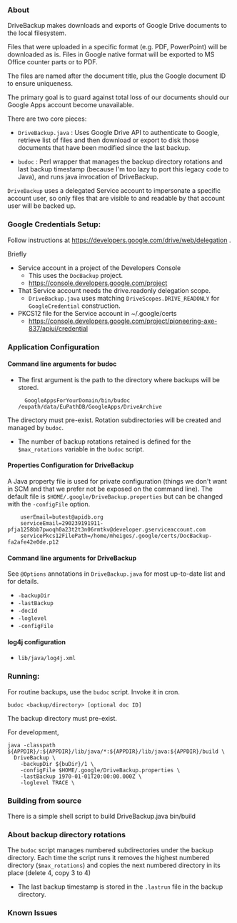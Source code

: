 ### About

DriveBackup makes downloads and exports of Google Drive documents to the local filesystem.

Files that were uploaded in a specific format (e.g. PDF, PowerPoint) will be downloaded as is. Files in Google native format will be exported to MS Office counter parts or to PDF.

The files are named after the document title, plus the Google document ID to ensure uniqueness.

The primary goal is to guard against total loss of our documents should our Google Apps account become unavailable.

There are two core pieces: 

  - `DriveBackup.java` : Uses Google Drive API to authenticate to Google, retrieve list of files and then download or export to disk those documents that have been modified since the last backup. 
  
  - `budoc` : Perl wrapper that manages the backup directory rotations and last backup timestamp (because I'm too lazy to port this legacy code to Java), and runs java invocation of DriveBackup.

`DriveBackup` uses a delegated Service account to impersonate a specific account user,
so only files that are visible to and readable by that account user will be backed up.

### Google Credentials Setup:

Follow instructions at https://developers.google.com/drive/web/delegation .

Briefly

  - Service account in a project of the Developers Console
    - This uses the `DocBackup` project.
    - https://console.developers.google.com/project
  - That Service account needs the drive.readonly delegation scope.
    - `DriveBackup.java` uses matching `DriveScopes.DRIVE_READONLY` for `GoogleCredential` construction.
  - PKCS12 file for the Service account in ~/.google/certs
    - https://console.developers.google.com/project/pioneering-axe-837/apiui/credential


### Application Configuration

#### Command line arguments for budoc

- The first argument is the path to the directory where backups will be stored.

        GoogleAppsForYourDomain/bin/budoc /eupath/data/EuPathDB/GoogleApps/DriveArchive
The directory must pre-exist. Rotation subdirectories will be created and managed by `budoc`.

- The number of backup rotations retained is defined for the `$max_rotations` variable in the `budoc` script.

#### Properties Configuration for DriveBackup

A Java property file is used for private configuration (things we don't want in SCM and that
we prefer not be exposed on the command line). The default file is `$HOME/.google/DriveBackup.properties` but can be 
changed with the `-configFile` option.

        userEmail=butest@apidb.org
        serviceEmail=290239191911-pfja1258bb7pwoqh0a23t2t3n06rmtkv@developer.gserviceaccount.com
        servicePkcs12FilePath=/home/mheiges/.google/certs/DocBackup-fa2afe42e0de.p12

#### Command line arguments for DriveBackup
See `@Options` annotations in `DriveBackup.java` for most up-to-date list and for details.

  - `-backupDir`
  - `-lastBackup`
  - `-docId`
  - `-loglevel`
  - `-configFile`


#### log4j configuration
  - `lib/java/log4j.xml`

### Running:

For routine backups, use the `budoc` script. Invoke it in cron.

    budoc <backup/directory> [optional doc ID]

The backup directory must pre-exist. 

For development, 

    java -classpath ${APPDIR}/:${APPDIR}/lib/java/*:${APPDIR}/lib/java:${APPDIR}/build \
      DriveBackup \
        -backupDir ${buDir}/1 \
        -configFile $HOME/.google/DriveBackup.properties \
        -lastBackup 1970-01-01T20:00:00.000Z \
        -loglevel TRACE \

### Building from source

There is a simple shell script to build DriveBackup.java
    bin/build

### About backup directory rotations

The `budoc` script manages numbered subdirectories under the backup directory. 
Each time the script runs it removes the highest numbered directory (`$max_rotations`) and 
copies the next numbered directory in its place (delete 4, copy 3 to 4)

- The last backup timestamp is stored in the `.lastrun` file in the backup directory.


### Known Issues

